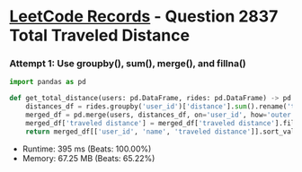# [LeetCode Records](../../README.md) - Question 2837 Total Traveled Distance

### Attempt 1: Use groupby(), sum(), merge(), and fillna()
```py
import pandas as pd

def get_total_distance(users: pd.DataFrame, rides: pd.DataFrame) -> pd.DataFrame:
    distances_df = rides.groupby('user_id')['distance'].sum().rename('traveled distance').reset_index()
    merged_df = pd.merge(users, distances_df, on='user_id', how='outer')
    merged_df['traveled distance'] = merged_df['traveled distance'].fillna(0)
    return merged_df[['user_id', 'name', 'traveled distance']].sort_values('user_id')
```
- Runtime: 395 ms (Beats: 100.00%)
- Memory: 67.25 MB (Beats: 65.22%)

<br>
